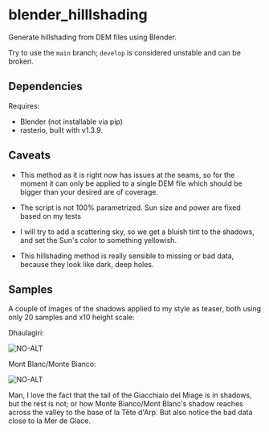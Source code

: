 # blender_hilllshading
Generate hillshading from DEM files using Blender.

Try to use the `main` branch; `develop` is considered unstable and can be broken.

## Dependencies

Requires:

* Blender (not installable via pip)
* rasterio, built with v1.3.9.

## Caveats

* This method as it is right now has issues at the seams, so for the moment it can only be applied to a single DEM file
  which should be bigger than your desired are of coverage.

* The script is not 100% parametrized. Sun size and power are fixed based on my tests

* I will try to add a scattering sky, so we get a bluish tint to the shadows, and set the Sun's color to something
  yellowish.

* This hillshading method is really sensible to missing or bad data, because they look like dark, deep holes.


## Samples

A couple of images of the shadows applied to my style as teaser, both using only 20 samples and x10 height scale:

Dhaulagiri:

![NO-ALT](https://www.grulic.org.ar/~mdione/glob/images/Dhaulagiri.jpg)

Mont Blanc/Monte Bianco:

![NO-ALT](https://www.grulic.org.ar/~mdione/glob/images/Mont_Blanc-Monte_Bianco.jpg)

Man, I love the fact that the tail of the Giacchiaio del Miage is in shadows, but the rest is not; or how
Monte Bianco/Mont Blanc's shadow reaches across the valley to the base of la Tête d'Arp. But also notice the bad data
close to la Mer de Glace.
